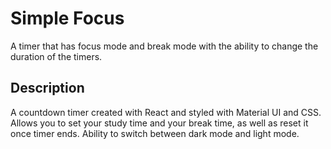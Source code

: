 # Simple Focus
A timer that has focus mode and break mode with the ability to change the duration of the timers. 

## Description
A countdown timer created with React and styled with Material UI and CSS. Allows you to set your study time and your break time, as well as reset it once timer ends. Ability to switch between dark mode and light mode.


